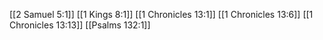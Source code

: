 [[2 Samuel 5:1]]
[[1 Kings 8:1]]
[[1 Chronicles 13:1]]
[[1 Chronicles 13:6]]
[[1 Chronicles 13:13]]
[[Psalms 132:1]]

